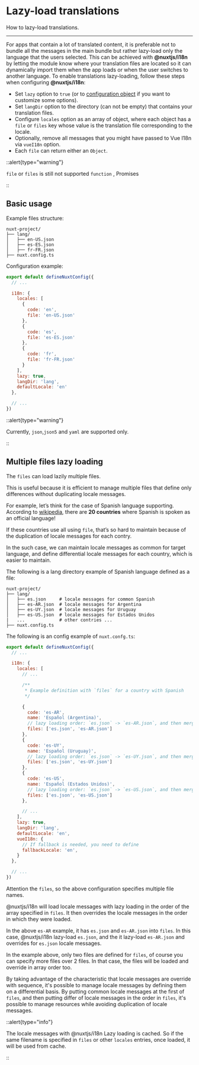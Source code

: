# Lazy-load translations

How to lazy-load translations.

---

For apps that contain a lot of translated content, it is preferable not to bundle all the messages in the main bundle but rather lazy-load only the language that the users selected.
This can be achieved with **@nuxtjs/i18n** by letting the module know where your translation files are located so it can dynamically import them when the app loads or when the user switches to another language.
To enable translations lazy-loading, follow these steps when configuring **@nuxtjs/i18n**:

- Set `lazy` option to `true` (or to [configuration object](#lazy-configuration-options) if you want to customize some options).
- Set `langDir` option to the directory (can not be empty) that contains your translation files.
- Configure `locales` option as an array of object, where each object has a `file` or `files` key whose value is the translation file corresponding to the locale.
- Optionally, remove all messages that you might have passed to Vue I18n via `vueI18n` option.
- Each `file` can return either an `Object`.

::alert{type="warning"}

`file` or `files` is still not supported `function` , Promises

::

## Basic usage

Example files structure:

```
nuxt-project/
├── lang/
│   ├── en-US.json
│   ├── es-ES.json
│   ├── fr-FR.json
├── nuxt.config.ts
```

Configuration example:

```js {}[nuxt.config.ts]
export default defineNuxtConfig({
  // ...

  i18n: {
    locales: [
      {
        code: 'en',
        file: 'en-US.json'
      },
      {
        code: 'es',
        file: 'es-ES.json'
      },
      {
        code: 'fr',
        file: 'fr-FR.json'
      }
    ],
    lazy: true,
    langDir: 'lang',
    defaultLocale: 'en'
  },

  // ...
})
```

::alert{type="warning"}

Currently, `json`,`json5` and `yaml` are supported only.

::

## Multiple files lazy loading

The `files` can load lazily multiple files.

This is useful because it is efficient to manage multiple files that define only differences without duplicating locale messages.

For example, let’s think for the case of Spanish language supporting. According to [wikipedia](https://en.wikipedia.org/wiki/Spanish_language#Geographical_distribution), there are **20 countries** where Spanish is spoken as an official language!

If these countries use all using `file`, that’s so hard to maintain because of the duplication of locale messages for each contry.

In the such case, we can maintain locale messages as common for target language, and define differential locale messages for each country, which is easier to maintain.

The following is a lang directory example of Spanish language defined as a file:

```
nuxt-project/
├── lang/
│   ├── es.json     # locale messages for common Spanish
│   ├── es-AR.json  # locale messages for Argentina
│   ├── es-UY.json  # locale messages for Uruguay
│   ├── es-US.json  # locale messages for Estados Unidos
|   ...             # other contries ...
├── nuxt.config.ts
```

The following is an config example of `nuxt.confg.ts`:

```js {}[nuxt.config.ts]
export default defineNuxtConfig({
  // ...

  i18n: {
    locales: [
      // ...

      /**
       * Example definition with `files` for a country with Spanish
       */

      {
        code: 'es-AR',
        name: 'Español (Argentina)',
        // lazy loading order: `es.json` -> `es-AR.json`, and then merge 'es-AR.json' to 'es.json'
        files: ['es.json', 'es-AR.json']
      },
      {
        code: 'es-UY',
        name: 'Español (Uruguay)',
        // lazy loading order: `es.json` -> `es-UY.json`, and then merge 'es-UY.json' to 'es.json'
        files: ['es.json', 'es-UY.json']
      },
      {
        code: 'es-US',
        name: 'Español (Estados Unidos)',
        // lazy loading order: `es.json` -> `es-US.json`, and then merge 'es-US.json' to 'es.json'
        files: ['es.json', 'es-US.json']
      },

      // ...
    ],
    lazy: true,
    langDir: 'lang',
    defaultLocale: 'en',
    vueI18n: {
      // If fallback is needed, you need to define
      fallbackLocale: 'en',
    }
  },

  // ...
})
```

Attention the `files`, so the above configuration specifies multiple file names.

@nuxtjs/i18n will load locale messages with lazy loading in the order of the array specified in `files`. It then overrides the locale messages in the order in which they were loaded.

In the above `es-AR` example, it has `es.json` and `es-AR.json` into `files`. In this case, @nuxtjs/i18n lazy-load `es.json`, and the it lazy-load `es-AR.json` and overrides for `es.json` locale messages.

In the example above, only two files are defined for `files`, of course you can specify more files over 2 files. In that case, the files will be loaded and override in array order too.

By taking advantage of the characteristic that locale messages are override with sequence, it's possible to manage locale messages by defining them on a differential basis. By putting common locale messages at the first of `files`, and then putting differ of locale messages in the order in `files`, it's possible to manage resources while avoiding duplication of locale messages.

::alert{type="info"}

The locale messages with @nuxtjs/i18n Lazy loading is cached. So if the same filename is specified in `files` or other `locales` entries, once loaded, it will be used from cache.

::
